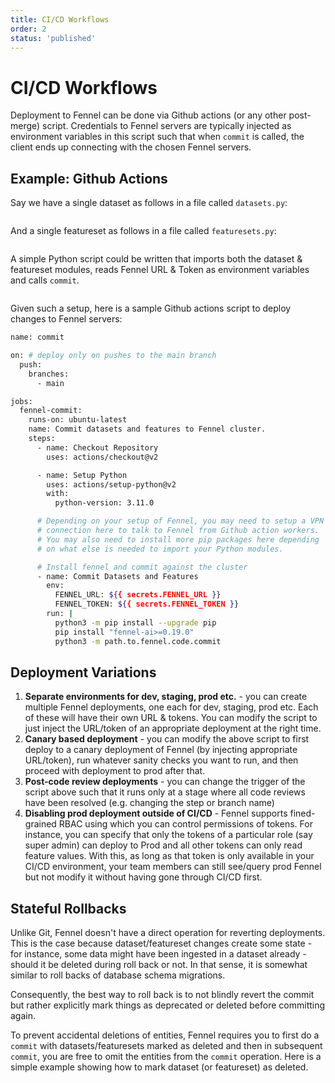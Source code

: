 ```yaml
---
title: CI/CD Workflows
order: 2
status: 'published'
---
```


# CI/CD Workflows

Deployment to Fennel can be done via Github actions (or any other post-merge) 
script. Credentials to Fennel servers are typically injected as environment
variables in this script such that when `commit` is called, the client ends up 
connecting with the chosen Fennel servers. 

## Example: Github Actions

Say we have a single dataset as follows in a file called `datasets.py`:

<pre snippet="testing-and-ci-cd/ci_cd/datasets#gh_action_dataset"></pre>

And a single featureset as follows in a file called `featuresets.py`:
<pre snippet="testing-and-ci-cd/ci_cd/featuresets#gh_action_featureset"></pre>

A simple Python script could be written that imports both the dataset & featureset
modules, reads Fennel URL & Token as environment variables and calls `commit`.
<pre snippet="testing-and-ci-cd/ci_cd/commit#gh_action_commit"></pre>

Given such a setup, here is a sample Github actions script to deploy changes to
Fennel servers:
```bash
name: commit

on: # deploy only on pushes to the main branch
  push:
    branches:
      - main

jobs:
  fennel-commit:
    runs-on: ubuntu-latest
    name: Commit datasets and features to Fennel cluster.
    steps:
      - name: Checkout Repository
        uses: actions/checkout@v2

      - name: Setup Python
        uses: actions/setup-python@v2
        with:
          python-version: 3.11.0

      # Depending on your setup of Fennel, you may need to setup a VPN 
      # connection here to talk to Fennel from Github action workers.
      # You may also need to install more pip packages here depending 
      # on what else is needed to import your Python modules.

      # Install fennel and commit against the cluster
      - name: Commit Datasets and Features
        env:
          FENNEL_URL: ${{ secrets.FENNEL_URL }}
          FENNEL_TOKEN: ${{ secrets.FENNEL_TOKEN }}
        run: |
          python3 -m pip install --upgrade pip
          pip install "fennel-ai>=0.19.0"
          python3 -m path.to.fennel.code.commit
```


## Deployment Variations

1. **Separate environments for dev, staging, prod etc.** - you can create multiple
   Fennel deployments, one each for dev, staging, prod etc. Each of these will 
   have their own URL & tokens. You can modify the script to just inject the
   URL/token of an appropriate deployment at the right time.
3. **Canary based deployment** - you can modify the above script to first deploy
   to a canary deployment of Fennel (by injecting appropriate URL/token), run
   whatever sanity checks you want to run, and then proceed with deployment to
   prod after that.
4. **Post-code review deployments** - you can change the trigger of the script
   above such that it runs only at a stage where all code reviews have been 
   resolved (e.g. changing the step or branch name)
5. **Disabling prod deployment outside of CI/CD** - Fennel supports fined-grained
   RBAC using which you can control permissions of tokens. For instance, you can
   specify that only the tokens of a particular role (say super admin) can deploy
   to Prod and all other tokens can only read feature values. With this, as long
   as that token is only available in your CI/CD environment, your team members
   can still see/query prod Fennel but not modify it without having gone through 
   CI/CD first.


## Stateful Rollbacks

Unlike Git, Fennel doesn't have a direct operation for reverting deployments. 
This is the case because dataset/featureset changes create some state - for instance,
some data might have been ingested in a dataset already - should it be deleted 
during roll back or not. In that sense, it is somewhat similar to roll backs of 
database schema migrations.

Consequently, the best way to roll back is to not blindly revert the commit but 
rather explicitly mark things as deprecated or deleted before committing again.

To prevent accidental deletions of entities, Fennel requires you to first do a
`commit` with datasets/featuresets marked as deleted and then in subsequent `commit`,
you are free to omit the entities from the `commit` operation. Here is a simple
example showing how to mark dataset (or featureset) as deleted.

<pre snippet="testing-and-ci-cd/ci_cd/datasets#dataset_deleted" highlight="5"></pre>